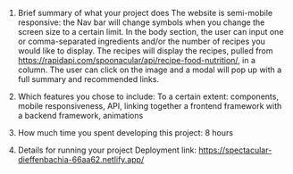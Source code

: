 1. Brief summary of what your project does
The website is semi-mobile responsive: the Nav bar will change symbols when you change the screen size to a certain limit. In the body section, the user can input one or comma-separated ingredients and/or the number of recipes you would like to display. The recipes will display the recipes, pulled from https://rapidapi.com/spoonacular/api/recipe-food-nutrition/, in a column. The user can click on the image and a modal will pop up with a full summary and recommended links.

2. Which features you chose to include:
To a certain extent: components, mobile responsiveness, API, linking together a frontend framework with a backend framework, animations

3. How much time you spent developing this project:
8 hours

4. Details for running your project 
Deployment link: https://spectacular-dieffenbachia-66aa62.netlify.app/

